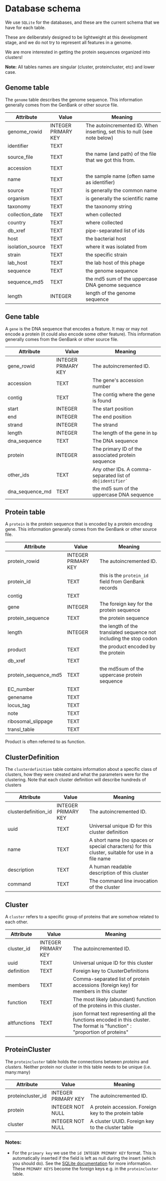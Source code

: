 # Database schema

We use `SQLite` for the databases, and these are the current schema that we have for each table.

These are deliberately designed to be lightweight at this development stage, and we do not try to represent all features in a genome.

We are more interested in getting the protein sequences organized into clusters!

**Note:** All tables names are singular (cluster, proteincluster, etc) and lower case.

## Genome table

The `genome` table describes the genome sequence.
This information generally comes from the GenBank or other source file.

Attribute | Value | Meaning
--- | --- | ---
genome_rowid | INTEGER PRIMARY KEY | The autoincremented ID. When inserting, set this to null (see note below)
identifier | TEXT | 
source_file | TEXT | the name (and path) of the file that we got this from.
accession | TEXT |
name | TEXT | the sample name (often same as identifier)
source | TEXT | is generally the common name
organism | TEXT | is generally the scientific name 
taxonomy | TEXT | the taxonomy string
collection_date | TEXT | when collected
country | TEXT | where collected
db_xref | TEXT | pipe-separated list of ids
host | TEXT | the bacterial host
isolation_source | TEXT | where it was isolated from
strain | TEXT | the specific strain
lab_host | TEXT | the lab host of this phage
sequence | TEXT | the genome sequence
sequence_md5 | TEXT | the md5 sum of the uppercase DNA genome sequence
length | INTEGER | length of the genome sequence

## Gene table

A `gene` is the DNA sequence that encodes a feature. It may or may not encode a protein (it could also encode some other feature).
This information generally comes from the GenBank or other source file.

Attribute | Value | Meaning
--- | --- | ---
gene_rowid | INTEGER PRIMARY KEY | The autoincremented ID.
accession | TEXT | The gene's accession number
contig | TEXT | The contig where the gene is found
start | INTEGER | The start position 
end | INTEGER | The end position
strand | INTEGER | The strand
length | INTEGER | The length of the gene in `bp`
dna_sequence | TEXT | The DNA sequence
protein | INTEGER | The primary ID of the associated protein sequence
other_ids | TEXT | Any other IDs. A comma-separated list of <code>db&#124;identifier`</code>
dna_sequence_md | TEXT | the md5 sum of the uppercase DNA sequence
## Protein table

A `protein` is the protein sequence that is encoded by a protein encoding gene. 
This information generally comes from the GenBank or other source file.

Attribute | Value | Meaning
--- | --- | ---
protein_rowid | INTEGER PRIMARY KEY | The autoincremented ID.
protein_id | TEXT | this is the `protein_id` field from GenBank records
contig | TEXT
gene | INTEGER | The foreign key for the protein sequence
protein_sequence | TEXT | the protein sequence
length | INTEGER | the length of the translated sequence not including the stop codon
product | TEXT | the product encoded by the protein
db_xref | TEXT |
protein_sequence_md5  | TEXT | the md5sum of the uppercase protein sequence
EC_number | TEXT |
genename | TEXT |
locus_tag | TEXT |
note | TEXT |
ribosomal_slippage | TEXT |
transl_table | TEXT |



Product is often referred to as function.

## ClusterDefinition

The `clusterdefinition` table contains information about a specific class of clusters, how they were created and what the parameters were for the clustering.
Note that each cluster definition will describe hundreds of clusters

Attribute | Value | Meaning
--- | --- | ---
clusterdefinition_id | INTEGER PRIMARY KEY | The autoincremented ID.
uuid | TEXT | Universal unique ID for this cluster definition
name | TEXT | A short name (no spaces or special characters) for this cluster, suitable for use in a file name
description | TEXT | A human readable description of this cluster
command | TEXT | The command line invocation of the cluster


## Cluster

A `cluster` refers to a specific group of proteins that are somehow related to each other.

Attribute | Value | Meaning
--- | --- | ---
cluster_id | INTEGER PRIMARY KEY | The autoincremented ID.
uuid | TEXT | Universal unique ID for this cluster
definition | TEXT | Foreign key to ClusterDefinitions
members | TEXT | Comma-separated list of protein accessions (foreign key) for members in this cluster
function | TEXT | The most likely (abundant) function of the proteins in this cluster.
altfunctions | TEXT | json format text representing all the functions encoded in this cluster. The format is "function" : "proportion of proteins"

## ProteinCluster

The `proteincluster` table holds the connections between *proteins* and *clusters*. Neither protein nor cluster in this table needs to be unique (i.e. many:many)

Attribute | Value | Meaning
--- | --- | ---
proteincluster_id | INTEGER PRIMARY KEY | The autoincremented ID.
protein | INTEGER NOT NULL  | A protein accession. Foreign key to the protein table
cluster | INTEGER NOT NULL | A cluster UUID. Foreign key to the cluster table


### Notes:
- For the `primary key` we use the `id INTEGER PRIMARY KEY` format. This is automatically inserted if the field is left 
as null during the insert (which you should do). See the [SQLite documentation](https://www.sqlite.org/autoinc.html) for 
more information. These `PRIMARY KEYS` become the foreign keys e.g. in the `proteincluster` table.